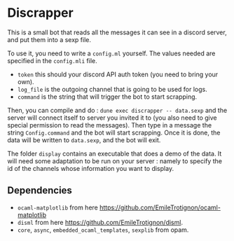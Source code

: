 # Discrapper

This is a small bot that reads all the messages it can see in a discord server,
and put them into a sexp file.

To use it, you need to write a `config.ml` yourself. The values needed are
specified in the `config.mli` file.

- `token` this should your discord API auth token (you need to bring your own).
- `log_file` is the outgoing channel that is going to be used for logs.
- `command` is the string that will trigger the bot to start scrapping.

Then, you can compile and do : `dune exec discrapper -- data.sexp` and the
server will connect itself to server you invited it to (you also need to give
special permission to read the messages). Then type in a message the string
`Config.command` and the bot will start scrapping. Once it is done, the data
will be written to `data.sexp`, and the bot will exit.

The folder `display` contains an executable that does a demo of the data. It
will need some adaptation to be run on your server : namely to specify the id of
the channels whose information you want to display.

## Dependencies

- `ocaml-matplotlib` from here https://github.com/EmileTrotignon/ocaml-matplotlib
- `disml` from here https://github.com/EmileTrotignon/disml.
- `core`, `async`, `embedded_ocaml_templates`, `sexplib` from opam.